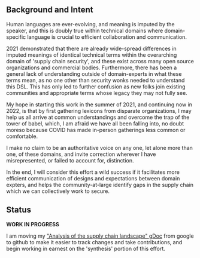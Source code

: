 Background and Intent
----

Human languages are ever-evolving, and meaning is imputed by the
speaker, and this is doubly true within technical domains where domain-specific
language is crucial to efficient collaboration and communication. 

2021 demonstrated that there are already wide-spread differences in imputed
meanings of identical technical terms within the overarching domain of 'supply
chain security', and these exist across many open source organizations and
commercial bodies. Furthermore, there has been a general lack of understanding
outside of domain-experts in what these terms mean, as no one other than
security wonks needed to understand this DSL. This has only led to further
confusion as new folks join existing communities and appropriate terms whose
legacy they may not fully see.

My hope in starting this work in the summer of 2021, and continuing now in
2022, is that by first gathering lexicons from disparate organizations, I may
help us all arrive at common understandings and overcome the trap of the tower
of babel, which, I am afraid we have all been falling into, no doubt moreso
because COVID has made in-person gatherings less common or comfortable.

I make no claim to be an authoritative voice on any one, let alone more than
one, of these domains, and invite correction wherever I have misrepresented, or
failed to account for, distinction.

In the end, I will consider this effort a wild success if it facilitates more
efficient communication of designs and expectations between domain expters,
and helps the community-at-large identify gaps in the supply chain which we
can collectively work to secure.

Status
----

**WORK IN PROGRESS**

I am moving my ["Analysis of the supply chain landscape" gDoc](https://docs.google.com/document/d/1KT5QPCgVx_8UFIKv8-0k9GYjfcL3uvHmK4COOEGq_UQ) from google to
github to make it easier to track changes and take contributions, and begin
working in earnest on the 'synthesis' portion of this effort.
